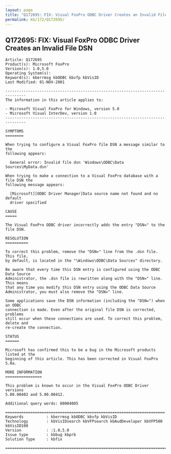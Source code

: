 ```yaml
---
layout: page
title: "Q172695: FIX: Visual FoxPro ODBC Driver Creates an Invalid File DSN"
permalink: kb/172/Q172695/
---
```


## Q172695: FIX: Visual FoxPro ODBC Driver Creates an Invalid File DSN

	Article: Q172695
	Product(s): Microsoft FoxPro
	Version(s): 1.0,5.0
	Operating System(s): 
	Keyword(s): kberrmsg kbODBC kbvfp kbVisID
	Last Modified: 01-NOV-2001
	
	-------------------------------------------------------------------------------
	The information in this article applies to:
	
	- Microsoft Visual FoxPro for Windows, version 5.0 
	- Microsoft Visual InterDev, version 1.0 
	-------------------------------------------------------------------------------
	
	SYMPTOMS
	========
	
	When trying to configure a Visual FoxPro file DSN a message similar to the
	following appears:
	
	  General error: Invalid file dsn 'Windows\ODBC\Data Sources\MyData.dsn'
	
	When trying to make a connection to a Visual FoxPro database with a file DSN the
	following message appears:
	
	  [Microsoft][ODBC Driver Manager]Data source name not found and no default
	  driver specified
	
	CAUSE
	=====
	
	The Visual FoxPro ODBC driver incorrectly adds the entry "DSN=" to the file DSN.
	
	RESOLUTION
	==========
	
	To correct this problem, remove the "DSN=" line from the .dsn file. This file,
	by default, is located in the "\Windows\ODBC\Data Sources" directory.
	
	Be aware that every time this DSN entry is configured using the ODBC Data Source
	Administrator, the .dsn file is rewritten along with the "DSN=" line. This means
	that any time you modify this DSN entry using the ODBC Data Source
	Administrator, you must also remove the "DSN=" line.
	
	Some applications save the DSN information (including the "DSN=") when an ODBC
	connection is made. Even after the original file DSN is corrected, problems
	still occur when these connections are used. To correct this problem, delete and
	re-create the connection.
	
	STATUS
	======
	
	Microsoft has confirmed this to be a bug in the Microsoft products listed at the
	beginning of this article. This has been corrected in Visual FoxPro 5.0a.
	
	MORE INFORMATION
	================
	
	This problem is known to occur in the Visual FoxPro ODBC Driver versions
	5.00.00402 and 5.00.00412.
	
	Additional query words: 80004005
	
	======================================================================
	Keywords          : kberrmsg kbODBC kbvfp kbVisID 
	Technology        : kbVisIDsearch kbVFPsearch kbAudDeveloper kbVFP500 kbVisID100
	Version           : :1.0,5.0
	Issue type        : kbbug kbprb
	Solution Type     : kbfix
	
	=============================================================================
	
